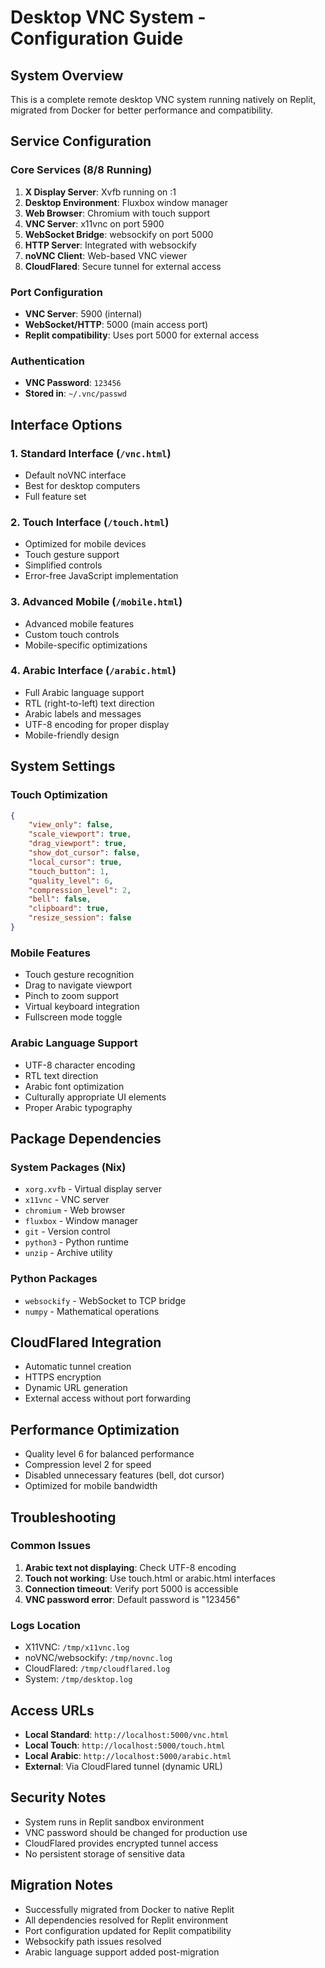 # Desktop VNC System - Configuration Guide

## System Overview
This is a complete remote desktop VNC system running natively on Replit, migrated from Docker for better performance and compatibility.

## Service Configuration

### Core Services (8/8 Running)
1. **X Display Server**: Xvfb running on :1
2. **Desktop Environment**: Fluxbox window manager
3. **Web Browser**: Chromium with touch support
4. **VNC Server**: x11vnc on port 5900
5. **WebSocket Bridge**: websockify on port 5000
6. **HTTP Server**: Integrated with websockify
7. **noVNC Client**: Web-based VNC viewer
8. **CloudFlared**: Secure tunnel for external access

### Port Configuration
- **VNC Server**: 5900 (internal)
- **WebSocket/HTTP**: 5000 (main access port)
- **Replit compatibility**: Uses port 5000 for external access

### Authentication
- **VNC Password**: `123456`
- **Stored in**: `~/.vnc/passwd`

## Interface Options

### 1. Standard Interface (`/vnc.html`)
- Default noVNC interface
- Best for desktop computers
- Full feature set

### 2. Touch Interface (`/touch.html`)
- Optimized for mobile devices
- Touch gesture support
- Simplified controls
- Error-free JavaScript implementation

### 3. Advanced Mobile (`/mobile.html`)
- Advanced mobile features
- Custom touch controls
- Mobile-specific optimizations

### 4. Arabic Interface (`/arabic.html`)
- Full Arabic language support
- RTL (right-to-left) text direction
- Arabic labels and messages
- UTF-8 encoding for proper display
- Mobile-friendly design

## System Settings

### Touch Optimization
```json
{
    "view_only": false,
    "scale_viewport": true,
    "drag_viewport": true,
    "show_dot_cursor": false,
    "local_cursor": true,
    "touch_button": 1,
    "quality_level": 6,
    "compression_level": 2,
    "bell": false,
    "clipboard": true,
    "resize_session": false
}
```

### Mobile Features
- Touch gesture recognition
- Drag to navigate viewport
- Pinch to zoom support
- Virtual keyboard integration
- Fullscreen mode toggle

### Arabic Language Support
- UTF-8 character encoding
- RTL text direction
- Arabic font optimization
- Culturally appropriate UI elements
- Proper Arabic typography

## Package Dependencies

### System Packages (Nix)
- `xorg.xvfb` - Virtual display server
- `x11vnc` - VNC server
- `chromium` - Web browser
- `fluxbox` - Window manager
- `git` - Version control
- `python3` - Python runtime
- `unzip` - Archive utility

### Python Packages
- `websockify` - WebSocket to TCP bridge
- `numpy` - Mathematical operations

## CloudFlared Integration
- Automatic tunnel creation
- HTTPS encryption
- Dynamic URL generation
- External access without port forwarding

## Performance Optimization
- Quality level 6 for balanced performance
- Compression level 2 for speed
- Disabled unnecessary features (bell, dot cursor)
- Optimized for mobile bandwidth

## Troubleshooting

### Common Issues
1. **Arabic text not displaying**: Check UTF-8 encoding
2. **Touch not working**: Use touch.html or arabic.html interfaces  
3. **Connection timeout**: Verify port 5000 is accessible
4. **VNC password error**: Default password is "123456"

### Logs Location
- X11VNC: `/tmp/x11vnc.log`
- noVNC/websockify: `/tmp/novnc.log`
- CloudFlared: `/tmp/cloudflared.log`
- System: `/tmp/desktop.log`

## Access URLs
- **Local Standard**: `http://localhost:5000/vnc.html`
- **Local Touch**: `http://localhost:5000/touch.html`
- **Local Arabic**: `http://localhost:5000/arabic.html`
- **External**: Via CloudFlared tunnel (dynamic URL)

## Security Notes
- System runs in Replit sandbox environment
- VNC password should be changed for production use
- CloudFlared provides encrypted tunnel access
- No persistent storage of sensitive data

## Migration Notes
- Successfully migrated from Docker to native Replit
- All dependencies resolved for Replit environment
- Port configuration updated for Replit compatibility
- Websockify path issues resolved
- Arabic language support added post-migration